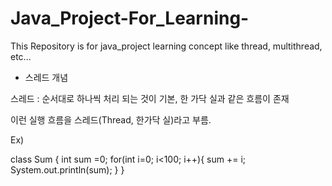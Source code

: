# Java_Project-For_Learning-
This Repository is for java_project learning concept like thread, multithread, etc...

* 스레드 개념

스레드 : 순서대로 하나씩 처리 되는 것이 기본, 한 가닥 실과 같은 흐름이 존재

이런 실행 흐름을 스레드(Thread, 한가닥 실)라고 부름.

Ex)

class Sum {
    int sum =0;
    for(int i=0; i<100; i++){
        sum += i;
        System.out.println(sum);
    }
}

